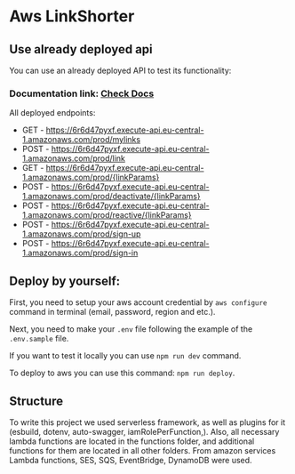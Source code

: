 # Aws LinkShorter

## Use already deployed api
You can use an already deployed API to test its functionality:

### Documentation link: [Check Docs](https://v5me1gdfk8.execute-api.eu-central-1.amazonaws.com/swagger)

All deployed endpoints:

* GET - https://6r6d47pyxf.execute-api.eu-central-1.amazonaws.com/prod/mylinks
* POST - https://6r6d47pyxf.execute-api.eu-central-1.amazonaws.com/prod/link
* GET - https://6r6d47pyxf.execute-api.eu-central-1.amazonaws.com/prod/{linkParams}
* POST - https://6r6d47pyxf.execute-api.eu-central-1.amazonaws.com/prod/deactivate/{linkParams}
* POST - https://6r6d47pyxf.execute-api.eu-central-1.amazonaws.com/prod/reactive/{linkParams}
* POST - https://6r6d47pyxf.execute-api.eu-central-1.amazonaws.com/prod/sign-up
* POST - https://6r6d47pyxf.execute-api.eu-central-1.amazonaws.com/prod/sign-in

## Deploy by yourself:

First, you need to setup your aws account credential by `aws configure` command in terminal (email, password, region and etc.).

Next, you need to make your `.env` file following the example of the `.env.sample` file.

If you want to test it locally you can use `npm run dev` command.

To deploy to aws you can use this command: `npm run deploy`.

## Structure

To write this project we used serverless framework, as well as plugins for it (esbuild, dotenv, auto-swagger, iamRolePerFunction,). Also, all necessary lambda functions are located in the functions folder, and additional functions for them are located in all other folders. From amazon services Lambda functions, SES, SQS, EventBridge, DynamoDB were used.